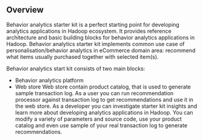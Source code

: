 Overview
--------
Behavior analytics starter kit is a perfect starting point for developing analytics applications in Hadoop ecosystem. 
It provides reference architecture and basic building blocks for behavior analytics applications in Hadoop.
Behavior analytics starter kit implements common use case of personalisation/behavior analytics in eCommerce domain area: 
recommend what items usually purchased together with selected item(s). 

Behavior analytics start kit consists of two main blocks:
* Behavior analytics platform
* Web store
Web store contain product catalog, that is used to generate sample transaction log. 
As a user you can run recommendation processor against transaction log to get recommendations and use it in the web store.
As a developer you can investigate starter kit insights and learn more about developing analytics applications in Hadoop.
You can modify a variety of parameters and source code, use your product catalog and even use sample of your real transaction log to generate recommendations.
